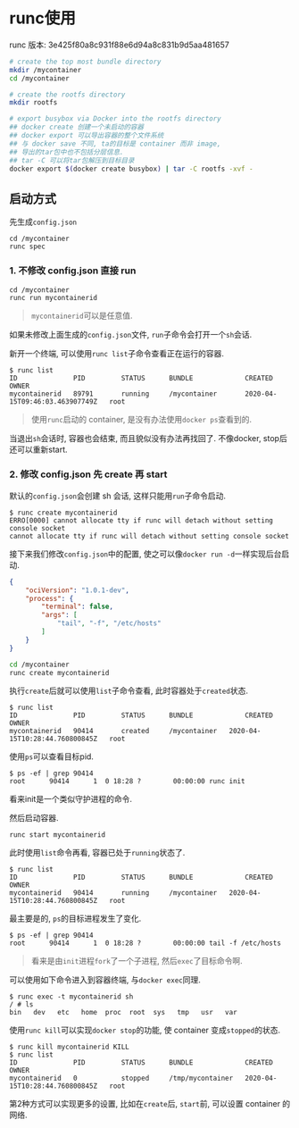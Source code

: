# runc使用

runc 版本: 3e425f80a8c931f88e6d94a8c831b9d5aa481657

```bash
# create the top most bundle directory
mkdir /mycontainer
cd /mycontainer

# create the rootfs directory
mkdir rootfs

# export busybox via Docker into the rootfs directory
## docker create 创建一个未启动的容器
## docker export 可以导出容器的整个文件系统
## 与 docker save 不同, ta的目标是 container 而非 image, 
## 导出的tar包中也不包括分层信息.
## tar -C 可以将tar包解压到目标目录
docker export $(docker create busybox) | tar -C rootfs -xvf -
```

## 启动方式

先生成`config.json`

```
cd /mycontainer
runc spec
```

### 1. 不修改 config.json 直接 run

```
cd /mycontainer
runc run mycontainerid
```

> `mycontainerid`可以是任意值.

如果未修改上面生成的`config.json`文件, `run`子命令会打开一个`sh`会话.

新开一个终端, 可以使用`runc list`子命令查看正在运行的容器.

```console
$ runc list
ID              PID         STATUS      BUNDLE             CREATED                          OWNER
mycontainerid   89791       running     /mycontainer       2020-04-15T09:46:03.463907749Z   root
```

> 使用`runc`启动的 container, 是没有办法使用`docker ps`查看到的.

当退出`sh`会话时, 容器也会结束, 而且貌似没有办法再找回了. 不像docker, stop后还可以重新start.

### 2. 修改 config.json 先 create 再 start

默认的`config.json`会创建 sh 会话, 这样只能用`run`子命令启动.

```
$ runc create mycontainerid
ERRO[0000] cannot allocate tty if runc will detach without setting console socket
cannot allocate tty if runc will detach without setting console socket
```

接下来我们修改`config.json`中的配置, 使之可以像`docker run -d`一样实现后台启动.

```json
{
	"ociVersion": "1.0.1-dev",
	"process": {
		"terminal": false,
		"args": [
			"tail", "-f", "/etc/hosts"
		]
	}
}
```

```bash
cd /mycontainer
runc create mycontainerid
```

执行`create`后就可以使用`list`子命令查看, 此时容器处于`created`状态.

```console
$ runc list
ID              PID         STATUS      BUNDLE             CREATED                          OWNER
mycontainerid   90414       created     /mycontainer   2020-04-15T10:28:44.760800845Z   root
```

使用`ps`可以查看目标pid.

```console
$ ps -ef | grep 90414
root      90414      1  0 18:28 ?        00:00:00 runc init
```

看来init是一个类似守护进程的命令.

然后启动容器.

```
runc start mycontainerid
```

此时使用`list`命令再看, 容器已处于`running`状态了.

```console
$ runc list
ID              PID         STATUS      BUNDLE             CREATED                          OWNER
mycontainerid   90414       running     /mycontainer   2020-04-15T10:28:44.760800845Z   root
```

最主要是的, `ps`的目标进程发生了变化.

```console
$ ps -ef | grep 90414
root      90414      1  0 18:28 ?        00:00:00 tail -f /etc/hosts
```

> 看来是由`init`进程`fork`了一个子进程, 然后`exec`了目标命令啊.

可以使用如下命令进入到容器终端, 与`docker exec`同理.

```console
$ runc exec -t mycontainerid sh
/ # ls
bin   dev   etc   home  proc  root  sys   tmp   usr   var
```

使用`runc kill`可以实现`docker stop`的功能, 使 container 变成`stopped`的状态.

```console
$ runc kill mycontainerid KILL
$ runc list
ID              PID         STATUS      BUNDLE             CREATED                          OWNER
mycontainerid   0           stopped     /tmp/mycontainer   2020-04-15T10:28:44.760800845Z   root
```

第2种方式可以实现更多的设置, 比如在`create`后, `start`前, 可以设置 container 的网络.

